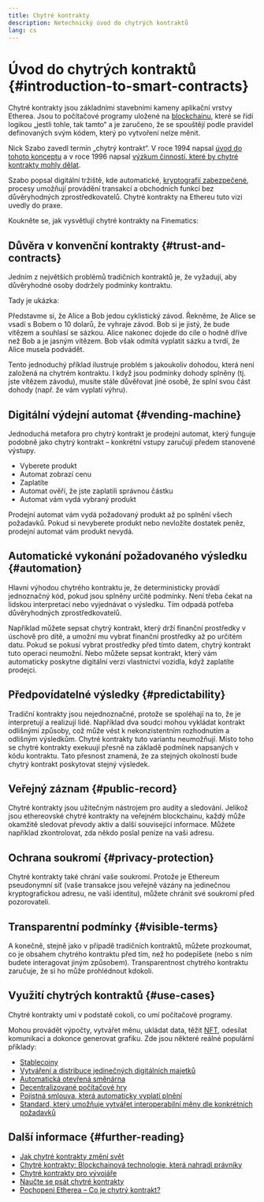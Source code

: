 ```yaml
---
title: Chytré kontrakty
description: Netechnický úvod do chytrých kontraktů
lang: cs
---
```


# Úvod do chytrých kontraktů {#introduction-to-smart-contracts}

Chytré kontrakty jsou základními stavebními kameny aplikační vrstvy Etherea. Jsou to počítačové programy uložené na [blockchainu](/glossary/#blockchain), které se řídí logikou „jestli tohle, tak tamto“ a je zaručeno, že se spouštějí podle pravidel definovaných svým kódem, který po vytvoření nelze měnit.

Nick Szabo zavedl termín „chytrý kontrakt“. V roce 1994 napsal [úvod do tohoto konceptu](https://www.fon.hum.uva.nl/rob/Courses/InformationInSpeech/CDROM/Literature/LOTwinterschool2006/szabo.best.vwh.net/smart.contracts.html) a v roce 1996 napsal [výzkum činností, které by chytré kontrakty mohly dělat](https://www.fon.hum.uva.nl/rob/Courses/InformationInSpeech/CDROM/Literature/LOTwinterschool2006/szabo.best.vwh.net/smart_contracts_2.html).

Szabo popsal digitální tržiště, kde automatické, [kryptografií zabezpečené](/glossary/#cryptography), procesy umožňují provádění transakcí a obchodních funkcí bez důvěryhodných zprostředkovatelů. Chytré kontrakty na Ethereu tuto vizi uvedly do praxe.

Koukněte se, jak vysvětlují chytré kontrakty na Finematics:

<YouTube id="pWGLtjG-F5c" />

## Důvěra v konvenční kontrakty {#trust-and-contracts}

Jedním z největších problémů tradičních kontraktů je, že vyžadují, aby důvěryhodné osoby dodržely podmínky kontraktu.

Tady je ukázka:

Představme si, že Alice a Bob jedou cyklistický závod. Řekněme, že Alice se vsadí s Bobem o 10 dolarů, že vyhraje závod. Bob si je jistý, že bude vítězem a souhlasí se sázkou. Alice nakonec dojede do cíle o hodně dříve než Bob a je jasným vítězem. Bob však odmítá vyplatit sázku a tvrdí, že Alice musela podvádět.

Tento jednoduchý příklad ilustruje problém s jakoukoliv dohodou, která není založená na chytrém kontraktu. I když jsou podmínky dohody splněny (tj. jste vítězem závodu), musíte stále důvěřovat jiné osobě, že splní svou část dohody (např. že vám vyplatí výhru).

## Digitální výdejní automat {#vending-machine}

Jednoduchá metafora pro chytrý kontrakt je prodejní automat, který funguje podobně jako chytrý kontrakt – konkrétní vstupy zaručují předem stanovené výstupy.

- Vyberete produkt
- Automat zobrazí cenu
- Zaplatíte
- Automat ověří, že jste zaplatili správnou částku
- Automat vám vydá vybraný produkt

Prodejní automat vám vydá požadovaný produkt až po splnění všech požadavků. Pokud si nevyberete produkt nebo nevložíte dostatek peněz, prodejní automat vám produkt nevydá.

## Automatické vykonání požadovaného výsledku {#automation}

Hlavní výhodou chytrého kontraktu je, že deterministicky provádí jednoznačný kód, pokud jsou splněny určité podmínky. Není třeba čekat na lidskou interpretaci nebo vyjednávat o výsledku. Tím odpadá potřeba důvěryhodných zprostředkovatelů.

Například můžete sepsat chytrý kontrakt, který drží finanční prostředky v úschově pro dítě, a umožní mu vybrat finanční prostředky až po určitém datu. Pokud se pokusí vybrat prostředky před tímto datem, chytrý kontrakt tuto operaci neumožní. Nebo můžete sepsat kontrakt, který vám automaticky poskytne digitální verzi vlastnictví vozidla, když zaplatíte prodejci.

## Předpovídatelné výsledky {#predictability}

Tradiční kontrakty jsou nejednoznačné, protože se spoléhají na to, že je interpretují a realizují lidé. Například dva soudci mohou vykládat kontrakt odlišnými způsoby, což může vést k nekonzistentním rozhodnutím a odlišným výsledkům. Chytré kontrakty tuto variantu neumožňují. Místo toho se chytré kontrakty exekuují přesně na základě podmínek napsaných v kódu kontraktu. Tato přesnost znamená, že za stejných okolností bude chytrý kontrakt poskytovat stejný výsledek.

## Veřejný záznam {#public-record}

Chytré kontrakty jsou užitečným nástrojem pro audity a sledování. Jelikož jsou ethereovské chytré kontrakty na veřejném blockchainu, každý může okamžitě sledovat převody aktiv a další související informace. Můžete například zkontrolovat, zda někdo poslal peníze na vaši adresu.

## Ochrana soukromí {#privacy-protection}

Chytré kontrakty také chrání vaše soukromí. Protože je Ethereum pseudonymní síť (vaše transakce jsou veřejně vázány na jedinečnou kryptografickou adresu, ne vaši identitu), můžete chránit své soukromí před pozorovateli.

## Transparentní podmínky {#visible-terms}

A konečně, stejně jako v případě tradičních kontraktů, můžete prozkoumat, co je obsahem chytrého kontraktu před tím, než ho podepíšete (nebo s ním budete interagovat jiným způsobem). Transparentnost chytrého kontraktu zaručuje, že si ho může prohlédnout kdokoli.

## Využití chytrých kontraktů {#use-cases}

Chytré kontrakty umí v podstatě cokoli, co umí počítačové programy.

Mohou provádět výpočty, vytvářet měnu, ukládat data, těžit [NFT](/glossary/#nft), odesílat komunikaci a dokonce generovat grafiku. Zde jsou některé reálné populární příklady:

- [Stablecoiny](/stablecoins/)
- [Vytváření a distribuce jedinečných digitálních majetků](/nft/)
- [Automatická otevřená směnárna](/get-eth/#dex)
- [Decentralizované počítačové hry](/apps/?category=gaming#explore)
- [Pojistná smlouva, která automaticky vyplatí plnění](https://etherisc.com/)
- [Standard, který umožňuje vytvářet interoperabilní měny dle konkrétních požadavků](/developers/docs/standards/tokens/)

## Další informace {#further-reading}

- [Jak chytré kontrakty změní svět](https://www.youtube.com/watch?v=pA6CGuXEKtQ)
- [Chytré kontrakty: Blockchainová technologie, která nahradí právníky](https://blockgeeks.com/guides/smart-contracts/)
- [Chytré kontrakty pro vývojáře](/developers/docs/smart-contracts/)
- [Naučte se psát chytré kontrakty](/developers/learning-tools/)
- [Pochopení Etherea – Co je chytrý kontrakt?](https://github.com/ethereumbook/ethereumbook/blob/develop/07smart-contracts-solidity.asciidoc#what-is-a-smart-contract)
